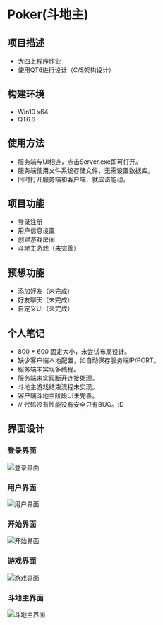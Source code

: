 # Poker(斗地主)
## 项目描述
* 大四上程序作业
* 使用QT6进行设计（C/S架构设计）

## 构建环境
* Win10 x64
* QT6.6

## 使用方法
* 服务端与UI相连，点击Server.exe即可打开。
* 服务端使用文件系统存储文件，无需设置数据库。
* 同时打开服务端和客户端，就应该能动，

## 项目功能
* 登录注册
* 用户信息设置
* 创建游戏房间
* 斗地主游戏（未完善）

## 预想功能
* 添加好友（未完成）
* 好友聊天（未完成）
* 自定义UI（未完成）

## 个人笔记
* 800 * 600 固定大小，未尝试布局设计。
* 缺少客户端本地配置，如自动保存服务端IP/PORT。
* 服务端未实现多线程。
* 服务端未实现断开连接处理。
* 斗地主游戏结束流程未实现。
* 客户端斗地主阶段UI未完善。
* // 代码没有性能没有安全只有BUG。:D

## 界面设计
### 登录界面
![登录界面](https://github.com/guiguiiii/poker/assets/103436833/f043b460-f6f1-44fb-bf18-0d13b9c9a206)

### 用户界面
![用户界面](https://github.com/guiguiiii/poker/assets/103436833/2687afab-159b-46b8-8a8e-e9b7cede73af)

### 开始界面
![开始界面](https://github.com/guiguiiii/poker/assets/103436833/edd31a5b-dd7a-4ead-9eed-7382e580451b)

### 游戏界面
![游戏界面](https://github.com/guiguiiii/poker/assets/103436833/6158329b-2364-4e08-96a1-cd568649b345)

### 斗地主界面
![斗地主界面](https://github.com/guiguiiii/poker/assets/103436833/fcf53756-ed28-4e03-ac91-3dd48c0a1036)
